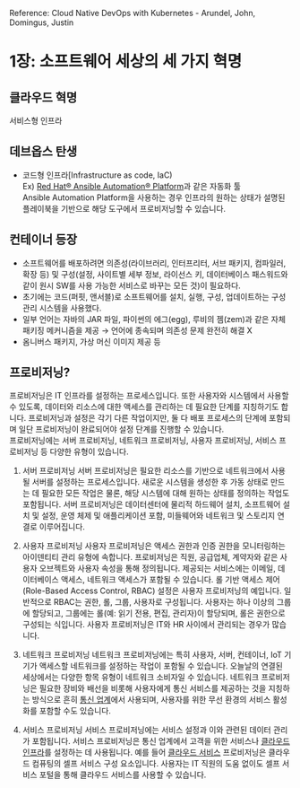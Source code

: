 Reference: Cloud Native DevOps with Kubernetes - Arundel, John, Domingus, Justin

# 1장: 소프트웨어 세상의 세 가지 혁명
## 클라우드 혁명
서비스형 인프라
## 데브옵스 탄생
- 코드형 인프라[Infrastructure as code, IaC)  
Ex) [Red Hat® Ansible Automation® Platform](https://www.redhat.com/ko/technologies/management/ansible2)과 같은 자동화 툴  
Ansible Automation Platform을 사용하는 경우 인프라의 원하는 상태가 설명된 플레이북을 기반으로 해당 도구에서 프로비저닝할 수 있습니다. 
## 컨테이너 등장
- 소프트웨어를 배포하려면 의존성(라이브러리, 인터프리터, 서브 패키지, 컴파일러, 확장 등) 및 구성(설정, 사이트별 세부 정보, 라이선스 키, 데이터베이스 패스워드와 같이 원시 SW를 사용 가능한 서비스로 바꾸는 모든 것)이 필요하다.
- 초기에는 코드(퍼핏, 앤서블)로 소프트웨어를 설치, 실행, 구성, 업데이트하는 구성 관리 시스템을 사용했다. 
- 일부 언어는 자바의 JAR 파일, 파이썬의 에그(egg), 루비의 젬(zem)과 같은 자체 패키징 메커니즘을 제공 → 언어에 종속되며 의존성 문제 완전히 해결 X  
- 옴니버스 패키지, 가상 머신 이미지 제공 등  
## 프로비저닝?
프로비저닝은 IT 인프라를 설정하는 프로세스입니다. 또한 사용자와 시스템에서 사용할 수 있도록, 데이터와 리소스에 대한 액세스를 관리하는 데 필요한 단계를 지칭하기도 합니다. 프로비저닝과 설정은 각기 다른 작업이지만, 둘 다 배포 프로세스의 단계에 포함되며 일단 프로비저닝이 완료되어야 설정 단계를 진행할 수 있습니다.  
프로비저닝에는 서버 프로비저닝, 네트워크 프로비저닝, 사용자 프로비저닝, 서비스 프로비저닝 등 다양한 유형이 있습니다.  


1. 서버 프로비저닝
서버 프로비저닝은 필요한 리소스를 기반으로 네트워크에서 사용될 서버를 설정하는 프로세스입니다.
새로운 시스템을 생성한 후 가동 상태로 만드는 데 필요한 모든 작업은 물론, 해당 시스템에 대해 원하는 상태를 정의하는 작업도 포함됩니다.
서버 프로비저닝은 데이터센터에 물리적 하드웨어 설치, 소프트웨어 설치 및 설정, 운영 체제 및 애플리케이션 포함, 미들웨어와 네트워크 및 스토리지 연결로 이루어집니다.

2. 사용자 프로비저닝
사용자 프로비저닝은 액세스 권한과 인증 권한을 모니터링하는 아이덴티티 관리 유형에 속합니다. 프로비저닝은 직원, 공급업체, 계약자와 같은 사용자 오브젝트와 사용자 속성을 통해 정의됩니다. 제공되는 서비스에는 이메일, 데이터베이스 액세스, 네트워크 액세스가 포함될 수 있습니다.
롤 기반 액세스 제어(Role-Based Access Control, RBAC) 설정은 사용자 프로비저닝의 예입니다. 일반적으로 RBAC는 권한, 롤, 그룹, 사용자로 구성됩니다.
사용자는 하나 이상의 그룹에 할당되고, 그룹에는 롤(예: 읽기 전용, 편집, 관리자)이 할당되며, 롤은 권한으로 구성되는 식입니다.
사용자 프로비저닝은 IT와 HR 사이에서 관리되는 경우가 많습니다.

3. 네트워크 프로비저닝
네트워크 프로비저닝에는 특히 사용자, 서버, 컨테이너, IoT 기기가 액세스할 네트워크를 설정하는 작업이 포함될 수 있습니다. 오늘날의 연결된 세상에서는 다양한 항목 유형이 네트워크 소비자일 수 있습니다.
네트워크 프로비저닝은 필요한 장비와 배선을 비롯해 사용자에게 통신 서비스를 제공하는 것을 지칭하는 방식으로 흔히 [통신 업계](https://www.redhat.com/ko/technologies/industries/telecommunications)에서 사용되며, 사용자를 위한 무선 환경의 서비스 활성화를 포함할 수도 있습니다.

4. 서비스 프로비저닝
서비스 프로비저닝에는 서비스 설정과 이와 관련된 데이터 관리가 포함됩니다. 서비스 프로비저닝은 통신 업계에서 고객을 위한 서비스나 [클라우드 인프라](https://www.redhat.com/ko/topics/cloud)를 설정하는 데 사용됩니다.
예를 들어 [클라우드 서비스](https://www.redhat.com/ko/topics/cloud-computing/what-are-cloud-services) 프로비저닝은 클라우드 컴퓨팅의 셀프 서비스 구성 요소입니다. 사용자는 IT 직원의 도움 없이도 셀프 서비스 포털을 통해 클라우드 서비스를 사용할 수 있습니다.
